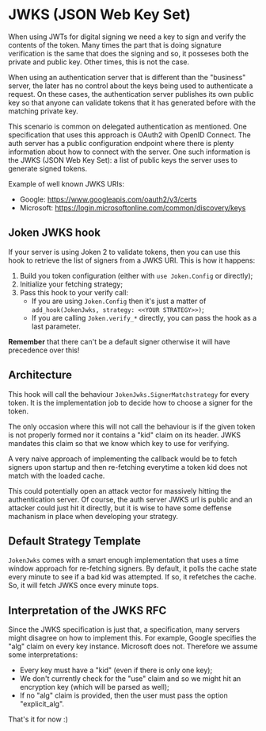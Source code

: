 # JWKS (JSON Web Key Set)

When using JWTs for digital signing we need a key to sign and verify the contents of the token. Many times the part that is doing signature verification is the same that does the signing and so, it posseses both the private and public key. Other times, this is not the case.

When using an authentication server that is different than the "business" server, the later has no control about the keys being used to authenticate a request. On these cases, the authentication server publishes its own public key so that anyone can validate tokens that it has generated before with the matching private key.

This scenario is common on delegated authentication as mentioned. One specification that uses this approach is OAuth2 with OpenID Connect. The auth server has a public configuration endpoint where there is plenty information about how to connect with the server. One such information is the JWKS (JSON Web Key Set): a list of public keys the server uses to generate signed tokens.

Example of well known JWKS URIs:

- Google: https://www.googleapis.com/oauth2/v3/certs
- Microsoft: https://login.microsoftonline.com/common/discovery/keys

## Joken JWKS hook

If your server is using Joken 2 to validate tokens, then you can use this hook to retrieve the list of signers from a JWKS URI. This is how it happens:

1. Build you token configuration (either with `use Joken.Config` or directly);
2. Initialize your fetching strategy;
3. Pass this hook to your verify call:
   - If you are using `Joken.Config` then it's just a matter of `add_hook(JokenJwks, strategy: <<YOUR STRATEGY>>)`;
   - If you are calling `Joken.verify_*` directly, you can pass the hook as a last parameter.

**Remember** that there can't be a default signer otherwise it will have precedence over this!

## Architecture

This hook will call the behaviour `JokenJwks.SignerMatchstrategy` for every token. It is the implementation job to decide how to choose a signer for the token. 

The only occasion where this will not call the behaviour is if the given token is not properly formed nor it contains a "kid" claim on its header. JWKS mandates this claim so that we know which key to use for verifying.

A very naive approach of implementing the callback would be to fetch signers upon startup and then re-fetching everytime a token kid does not match with the loaded cache.

This could potentially open an attack vector for massively hitting the authentication server. Of course, the auth server JWKS url is public and an attacker could just hit it directly, but it is wise to have some deffense machanism in place when developing your strategy.

## Default Strategy Template

`JokenJwks` comes with a smart enough implementation that uses a time window approach for re-fetching signers. By default, it polls the cache state every minute to see if a bad kid was attempted. If so, it refetches the cache. So, it will fetch JWKS once every minute tops. 

## Interpretation of the JWKS RFC

Since the JWKS specification is just that, a specification, many servers might disagree on how to implement this. For example, Google specifies the "alg" claim on every key instance. Microsoft does not. Therefore we assume some interpretations:

- Every key must have a "kid" (even if there is only one key);
- We don't currently check for the "use" claim and so we might hit an encryption key (which will be parsed as well);
- If no "alg" claim is provided, then the user must pass the option "explicit_alg".

That's it for now :)


